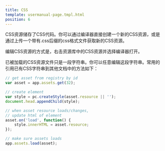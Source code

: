 ```yaml
---
title: CSS
template: usermanual-page.tmpl.html
position: 6
---
```


CSS资源储存了CSS代码。你可以通过编译器直接创建一个新的CSS资源，或是通过上传一个带有.css后缀的css格式文件获取新的CSS资源。

编辑CSS资源的方式是，右击资源库中的CSS资源并选择编译器打开。

已被加载的CSS资源文件只是一段字符串。你可以任意编辑这段字符串。常用的引用已有CSS字符串到其他文档中的方法如下：

```javascript
// get asset from registry by id
var asset = app.assets.get(32);

// create element
var style = pc.createStyle(asset.resource || '');
document.head.appendChild(style);

// when asset resource loads/changes,
// update html of element
asset.on('load', function() {
    style.innerHTML = asset.resource;
});

// make sure assets loads
app.assets.load(asset);
```


